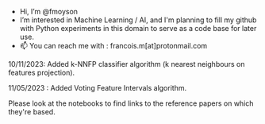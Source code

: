 - Hi, I’m @fmoyson
- I’m interested in Machine Learning / AI, and I'm planning to fill my github with Python experiments in this domain to serve as a code base for later use.
- 📫 You can reach me with : francois.m[at]protonmail.com

10/11/2023: Added k-NNFP classifier algorithm (k nearest neighbours on features projection).

11/05/2023 : Added Voting Feature Intervals algorithm.

Please look at the notebooks to find links to the reference papers on which they're based.

<!---
Francois-Moyson/Francois-Moyson is a ✨ special ✨ repository because its `README.md` (this file) appears on your GitHub profile.
You can click the Preview link to take a look at your changes.
--->
